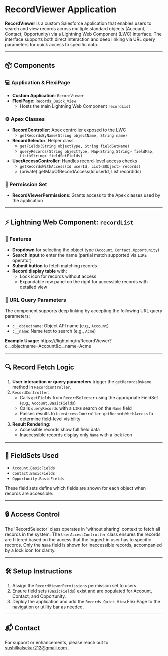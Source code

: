 # RecordViewer Application

**RecordViewer** is a custom Salesforce application that enables users to search and view records across multiple standard objects (Account, Contact, Opportunity) via a Lightning Web Component (LWC) interface. The interface supports both direct interaction and deep linking via URL query parameters for quick access to specific data.

---

## 📦 Components

### 💻 Application & FlexiPage
- **Custom Application**: `RecordViewer`
- **FlexiPage**: `Records_Quick_View`
  - Hosts the main Lightning Web Component `recordList`

### ⚙️ Apex Classes
- **RecordController**: Apex controller exposed to the LWC
  - `getRecordsByName(String objectName, String name)`
- **RecordSelector**: Helper class
  - `getFields(String objectType, String fieldSetName)`
  - `queryRecords(String objectType, Map<String,String> fieldMap, List<String> fieldSetFields)`
- **UserAccessController**: Handles record-level access checks
  - `getRecordsWithAccess(Id userId, List<SObject> records)`
  - (private) getMapOfRecordAccess(Id userId, List<Id> recordIds)

### 🔐 Permission Set
- **RecordViewerPermissions**: Grants access to the Apex classes used by the application

---

## ⚡ Lightning Web Component: `recordList`

### 🔧 Features
- **Dropdown** for selecting the object type (`Account`, `Contact`, `Opportunity`)
- **Search input** to enter the name (partial match supported via `LIKE` operator)
- **Submit button** to fetch matching records
- **Record display table** with:
  - Lock icon for records without access
  - Expandable row panel on the right for accessible records with detailed view

### 🔗 URL Query Parameters
The component supports deep linking by accepting the following URL query parameters:
- `c__objectname`: Object API name (e.g., `Account`)
- `c__name`: Name text to search (e.g., `Acme`)

**Example Usage:**
https://<your-salesforce-instance>/lightning/n/RecordViewer?c__objectname=Account&c__name=Acme

---

## 🔍 Record Fetch Logic

1. **User interaction or query parameters** trigger the `getRecordsByName` method in `RecordController`.
2. `RecordController`:
   - Calls `getFields` from `RecordSelector` using the appropriate FieldSet (e.g., `Account.BasicFields`)
   - Calls `queryRecords` with a `LIKE` search on the `Name` field
   - Passes results to `UserAccessController.getRecordsWithAccess` to determine field-level visibility
3. **Result Rendering**:
   - Accessible records show full field data
   - Inaccessible records display only `Name` with a lock icon

---

## 📁 FieldSets Used
- `Account.BasicFields`
- `Contact.BasicFields`
- `Opportunity.BasicFields`

These field sets define which fields are shown for each object when records are accessible.

---

## 🔒 Access Control
The 'RecordSelector' class operates in 'without sharing' context to fetch all records in the system.
The `UserAccessController` class ensures the records are filtered based on the access that the logged-in user has to specific records. Only the `Name` field is shown for inaccessible records, accompanied by a lock icon for clarity.

---

## 🛠️ Setup Instructions

1. Assign the `RecordViewerPermissions` permission set to users.
2. Ensure field sets (`BasicFields`) exist and are populated for Account, Contact, and Opportunity.
3. Deploy the application and add the `Records_Quick_View` FlexiPage to the navigation or utility bar as needed.

---

## 📬 Contact

For support or enhancements, please reach out to sushilkalsekar212@gmail.com .
